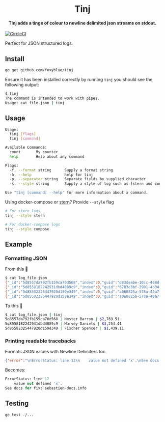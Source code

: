 <h1 align="center">
    Tinj
</h1>

<h4 align="center">
    Tinj adds a tinge of colour to newline delimited json streams on stdout.
</h4>

[![CircleCI](https://circleci.com/gh/foxyblue/tinj.svg?style=shield)](https://circleci.com/gh/foxyblue/tinj)

Perfect for JSON structured logs.

## Install

```bash
go get github.com/foxyblue/tinj
```

Ensure it has been installed correctly by running `tinj`
you should see the following output:

```bash
$ tinj
The command is intended to work with pipes.
Usage: cat file.json | tinj
```

## Usage

```bash
Usage:
  tinj [flags]
  tinj [command]

Available Commands:
  count       My counter
  help        Help about any command

Flags:
  -f, --format string      Supply a format string
  -h, --help               help for tinj
  -p, --separator string   Separate fields by supplied character
  -s, --style string       Supply a style of log such as [stern and compose]

Use "tinj [command] --help" for more information about a command.
```

Using docker-compose or [stern](https://github.com/wercker/stern)? Provide `--style` flag

```bash
# For stern logs
tinj --style stern

# For docker-compose logs
tinj --style compose
```

## Example

### Formatting JSON

From this 🧐

```bash
$ cat log_file.json
{"_id":"5d8557da792fb159ca70d568","index":0,"guid":"d83deabe-10cc-468d-9f92-e49b9c18c5fc","isActive":false,"balance":"$2,769.51","picture":"http://placehold.it/32x32","age":29,"eyeColor":"brown","name":"Hester Barron","gender":"male"}
{"_id":"5d8558182242931dbd4089c9","index":0,"guid":"6783e3bf-2901-4b34-966e-b5573b227e9b","isActive":true,"balance":"$3,254.41","picture":"http://placehold.it/32x32","age":40,"eyeColor":"brown","name":"Harvey Daniels","gender":"male"}
{"_id":"5d85582325447920d159e349","index":0,"guid":"a068825a-578a-40a7-ae35-861018a3c69b","isActive":true,"balance":"$1,439.11","picture":"http://placehold.it/32x32","age":22,"eyeColor":"brown","name":"Fischer Spencer","gender":"male"}
{"_id":"5d85582325447920d159e349","index":0,"guid":"a068825a-578a-40a7-ae35-861018a3c69b","isActive":true,"balance":"$1,439.11","picture":"http://placehold.it/32x32","age":22,"eyeColor":"brown","name":"Fischer Spencer","gender":"male"}
```

To this 🤩

```bash
$ cat log_file.json | tinj
5d8557da792fb159ca70d568 | Hester Barron | $2,769.51
5d8558182242931dbd4089c9 | Harvey Daniels | $3,254.41
5d85582325447920d159e349 | Fischer Spencer | $1,439.11
```

### Printing readable tracebacks

Formats JSON values with Newline Delimiters too.

```json
{"error":"\nErrorStatus: line 12\n    value not defined 'x'.\nSee docs for fix: sebastien-docs.info"}
```

Becomes:

```python
ErrorStatus: line 12
    value not defined 'x'.
See docs for fix: sebastien-docs.info
```

## Testing

```bash
go test ./...
```
